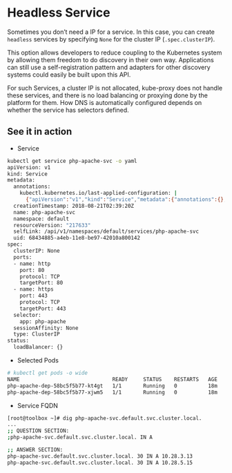 # Headless Service

Sometimes you don’t need a IP for a service. In this case, you can create `headless` services by specifying `None` for the cluster IP (`.spec.clusterIP`).

This option allows developers to reduce coupling to the Kubernetes system by allowing them freedom to do discovery in their own way. Applications can still use a self-registration pattern and adapters for other discovery systems could easily be built upon this API.

For such Services, a cluster IP is not allocated, kube-proxy does not handle these services, and there is no load balancing or proxying done by the platform for them. How DNS is automatically configured depends on whether the service has selectors defined.

## See it in action

* Service

```sh
kubectl get service php-apache-svc -o yaml
apiVersion: v1
kind: Service
metadata:
  annotations:
    kubectl.kubernetes.io/last-applied-configuration: |
      {"apiVersion":"v1","kind":"Service","metadata":{"annotations":{},"name":"php-apache-svc","namespace":"default"},"spec":{"clusterIP":"None","ports":[{"name":"http","port":80,"protocol":"TCP","targetPort":80},{"name":"https","port":443,"protocol":"TCP","targetPort":443}],"selector":{"app":"php-apache"},"type":"ClusterIP"}}
  creationTimestamp: 2018-08-21T02:39:20Z
  name: php-apache-svc
  namespace: default
  resourceVersion: "217633"
  selfLink: /api/v1/namespaces/default/services/php-apache-svc
  uid: 68434885-a4eb-11e8-be97-42010a800142
spec:
  clusterIP: None
  ports:
  - name: http
    port: 80
    protocol: TCP
    targetPort: 80
  - name: https
    port: 443
    protocol: TCP
    targetPort: 443
  selector:
    app: php-apache
  sessionAffinity: None
  type: ClusterIP
status:
  loadBalancer: {}
```

* Selected Pods

```sh
# kubectl get pods -o wide
NAME                              READY     STATUS    RESTARTS   AGE       IP           NODE
php-apache-dep-58bc5f5b77-kt4gt   1/1       Running   0          18m       10.28.5.15   gke-asuka-default-pool-3d65e6a8-kbb1
php-apache-dep-58bc5f5b77-xjwm5   1/1       Running   0          18m       10.28.3.13   gke-asuka-default-pool-731ddb85-sw18
```

* Service FQDN

```sh
[root@toolbox ~]# dig php-apache-svc.default.svc.cluster.local.
...
;; QUESTION SECTION:
;php-apache-svc.default.svc.cluster.local. IN A

;; ANSWER SECTION:
php-apache-svc.default.svc.cluster.local. 30 IN	A 10.28.3.13
php-apache-svc.default.svc.cluster.local. 30 IN	A 10.28.5.15
```
